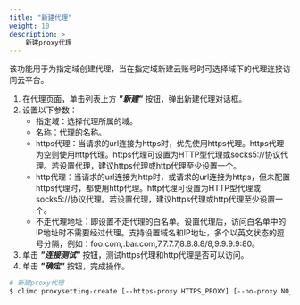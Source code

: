 ```yaml
---
title: "新建代理"
weight: 10
description: >
    新建proxy代理
---
```


该功能用于为指定域创建代理，当在指定域新建云账号时可选择域下的代理连接访问云平台。

1. 在代理页面，单击列表上方 **_"新建"_** 按钮，弹出新建代理对话框。
2. 设置以下参数：
   - 指定域：选择代理所属的域。
   - 名称：代理的名称。
   - https代理：当请求的url连接为https时，优先使用https代理。https代理为空则使用http代理。https代理可设置为HTTP型代理或socks5://协议代理。若设置代理，建议https代理或http代理至少设置一个。
   - http代理：当请求的url连接为http时，或请求的url连接为https，但未配置https代理时，都使用http代理。http代理可设置为HTTP型代理或socks5://协议代理。若设置代理，建议https代理或http代理至少设置一个。
   - 不走代理地址：即设置不走代理的白名单。设置代理后，访问白名单中的IP地址时不需要经过代理。支持设置域名和IP地址，多个以英文状态的逗号分隔，例如：foo.com,.bar.com,7.7.7.7,8.8.8.8/8,9.9.9.9:80。
3. 单击 **_"连接测试"_** 按钮，测试https代理和http代理是否可以访问。
4. 单击 **_"确定"_** 按钮，完成操作。

```bash
# 新建proxy代理
$ climc proxysetting-create [--https-proxy HTTPS_PROXY] [--no-proxy NO_PROXY] [--http-proxy HTTP_PROXY] <NAME>

```
